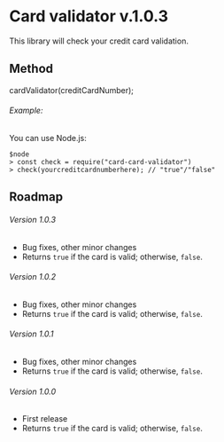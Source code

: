 # Card validator v.1.0.3

This library will check your credit card validation.

## Method

cardValidator(creditCardNumber);

###### Example:

You can use Node.js:

```
$node
> const check = require("card-card-validator")
> check(yourcreditcardnumberhere); // "true"/"false"
```

## Roadmap

###### Version 1.0.3

* Bug fixes, other minor changes
* Returns ```true``` if the card is valid; otherwise, ```false```.


###### Version 1.0.2

* Bug fixes, other minor changes
* Returns ```true``` if the card is valid; otherwise, ```false```.


###### Version 1.0.1

* Bug fixes, other minor changes
* Returns ```true``` if the card is valid; otherwise, ```false```.

###### Version 1.0.0

* First release
* Returns ```true``` if the card is valid; otherwise, ```false```.

